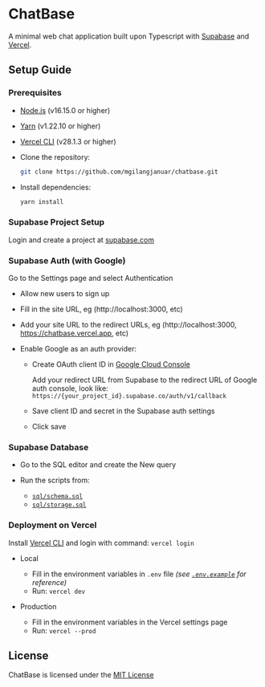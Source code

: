 # ChatBase

A minimal web chat application built upon Typescript with [Supabase](https://supabase.com) and [Vercel](https://vercel.com).

## Setup Guide

### **Prerequisites**

- [Node.js](https://nodejs.org/en/download/) (v16.15.0 or higher)

- [Yarn](https://classic.yarnpkg.com/en/docs/install) (v1.22.10 or higher)

- [Vercel CLI](https://vercel.com/download) (v28.1.3 or higher)

- Clone the repository:

  ```bash
  git clone https://github.com/mgilangjanuar/chatbase.git
  ```

- Install dependencies:

  ```bash
  yarn install
  ```

### **Supabase Project Setup**

Login and create a project at [supabase.com](https://app.supabase.com/)

### **Supabase Auth (with Google)**

Go to the Settings page and select Authentication

- Allow new users to sign up

- Fill in the site URL, eg (http://localhost:3000, etc)

- Add your site URL to the redirect URLs, eg (http://localhost:3000, https://chatbase.vercel.app, etc)

- Enable Google as an auth provider:

  - Create OAuth client ID in [Google Cloud Console](https://console.cloud.google.com/apis/credentials)

    Add your redirect URL from Supabase to the redirect URL of Google auth console, look like: `https://{your_project_id}.supabase.co/auth/v1/callback`

  - Save client ID and secret in the Supabase auth settings

  - Click save

### **Supabase Database**

- Go to the SQL editor and create the New query

- Run the scripts from:
  - [`sql/schema.sql`](./sql/schema.sql)
  - [`sql/storage.sql`](./sql/storage.sql)


### **Deployment on Vercel**

Install [Vercel CLI](https://vercel.com/docs/cli) and login with command: `vercel login`

- Local

  - Fill in the environment variables in `.env` file _(see [`.env.example`](./.env.example) for reference)_
  - Run: `vercel dev`

- Production

  - Fill in the environment variables in the Vercel settings page
  - Run: `vercel --prod`


## License

ChatBase is licensed under the [MIT License](./LICENSE.md)